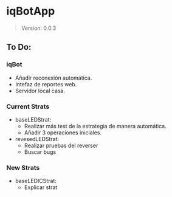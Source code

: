 # iqBotApp

> Version: 0.0.3

## To Do:

### iqBot
- Añadir reconexión automática.
- Intefaz de reportes web.
- Servidor local casa.

### Current Strats
- baseLEDStrat:
    - Realizar más test de la estrategia de manera automática.
    - Añadir 3 operaciones iniciales.
- revesedLEDStrat:
    - Realizar pruebas del reverser
    - Buscar bugs

### New Strats
- baseLEDICStrat:
    - Explicar strat
